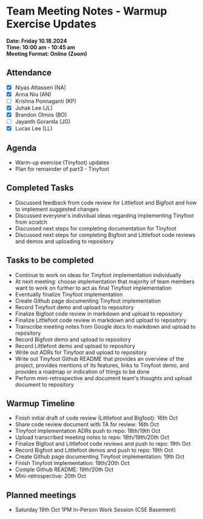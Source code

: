 # Team Meeting Notes - Warmup Exercise Updates

**Date: Friday 10.18.2024**\
**Time: 10:00 am - 10:45 am**\
**Meeting Format: Online (Zoom)**

## Attendance

- [x] Niyas Attasseri (NA)
- [x] Anna Niu (AN)
- [ ] Krishna Ponnaganti (KP)
- [x] Juhak Lee (JL)
- [x] Brandon Olmos (BO)
- [ ] Jayanth Gorantla (JG)
- [x] Lucas Lee (LL)

## Agenda

- Warm-up exercise (Tinyfoot) updates
- Plan for remainder of part3 - Tinyfoot

## Completed Tasks

- Discussed feedback from code review for Littlefoot and Bigfoot and how to implement suggested changes
- Discussed everyone's individual ideas regarding implementing Tinyfoot from scratch
- Discussed next steps for completing documentation for Tinyfoot
- Discussed next steps for completing Bigfoot and Littlefoot code reviews and demos and uploading to repository

## Tasks to be completed

- Continue to work on ideas for Tinyfoot implementation individually
- At next meeting: choose implementation that majority of team members want to work on further to act as final Tinyfoot implementation
- Eventually finalize Tinyfoot implementation
- Create Github page documenting Tinyfoot implementation
- Record Tinyfoot demo and upload to repository
- Finalize Bigfoot code review in markdown and upload to repository
- Finalize Littlefoot code review in markdown and upload to repository
- Transcribe meeting notes from Google docs to markdown and upload to repository
- Record Bigfoot demo and upload to repository
- Record Littlefoot demo and upload to repository
- Write out ADRs for Tinyfoot and upload to repository
- Write out Tinyfoot Github README that provides an overview of the project, provides mentions of its features, links to Tinyfoot demo, and provides a roadmap or indication of things to be done
- Perform mini-retrospective and document team's thoughts and upload document to repository

## Warmup Timeline

- Finish initial draft of code review (Littlefoot and Bigfoot): 16th Oct
- Share code review document with TA for review: 16th Oct
- Tinyfoot implementation ADRs push to repo: 18th/19th Oct
- Upload transcribed meeting notes to repo: 18th/19th/20th Oct
- Finalize Bigfoot and Littlefoot code reviews and push to repo: 19th Oct
- Record Bigfoot and Littlefoot demos and push to repo: 19th Oct
- Create Github page documenting Tinyfoot implementation: 19th Oct
- Finish Tinyfoot implementation: 19th/20th Oct
- Comple Github README: 19th/20th Oct
- Mini-retrospective: 20th Oct

## Planned meetings

- Saturday 19th Oct 1PM In-Person Work Session (CSE Basement)